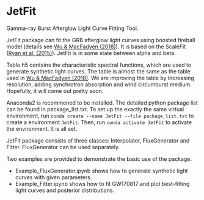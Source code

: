 # JetFit
Gamma-ray Burst Afterglow Light Curve Fitting Tool. 

JetFit package can fit the GRB afterglow light curves using boosted fireball model (details see [Wu \& MacFadyen (2018)](https://iopscience.iop.org/article/10.3847/1538-4357/aae9de)). It is based on the ScaleFit ([Ryan et al. (2015)](http://iopscience.iop.org/article/10.1088/0004-637X/799/1/3/pdf)). JetFit is in some state between alpha and beta. 

Table.h5 contains the characteristic spectral functions, which are used to generate synthetic light curves. 
The table is almost the same as the table used in [Wu \& MacFadyen (2018)](https://iopscience.iop.org/article/10.3847/1538-4357/aae9de). We are improving the table by increasing resolution, adding synchrotron absorption and wind circumburst medium. Hopefully, it will come out pretty soon. 

Anaconda2 is recommened to be installed. The detailed python package list can be found in package_list.txt. To set up the exactly the same virtual environment, run `conda create --name JetFit --file package_list.txt` to create a environment `JetFit`. Then, run `conda activate JetFit` to activate the environment. It is all set. 

JetFit package consists of three classes: Interpolator, FluxGenerator and Fitter. FluxGenerator can be used separately. 

Two examples are provided to demonstrate the basic use of the package. 
  * Example_FluxGenerator.ipynb shows how to generate synthetic light curves with given parameters. 
  * Example_Fitter.ipynb shows how to fit GW170817 and plot best-fitting light curves and posterior distributions.
